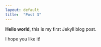 ```yaml
---
layout: default
title:  "Post 3"
---
```


**Hello world**, this is my first Jekyll blog post.

I hope you like it!